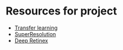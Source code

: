 # Resources for project
* [Transfer learning](https://towardsdatascience.com/a-comprehensive-hands-on-guide-to-transfer-learning-with-real-world-applications-in-deep-learning-212bf3b2f27a)
* [SuperResolution](https://arxiv.org/pdf/1707.02921.pdf)
* [Deep Retinex](https://arxiv.org/pdf/1808.04560v1.pdf)
